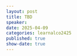 ```yaml
---
layout: post
title: TBD
speaker:
date: 2025-04-09
categories: learnalco2425
published: true
show-date: true
---
```

